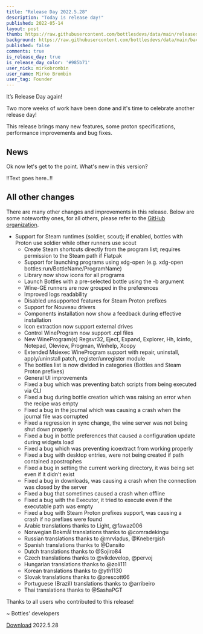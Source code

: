 ```yaml
---
title: "Release Day 2022.5.28"
description: "Today is release day!"
published: 2022-05-14
layout: post
thumb: https://raw.githubusercontent.com/bottlesdevs/data/main/releases/2022.5.28/release-day.png
background: https://raw.githubusercontent.com/bottlesdevs/data/main/backgrounds/2022.5.28.png
published: false
comments: true
is_release_day: true
is_release_day_color: '#985b71'
user_nick: mirkobrombin
user_name: Mirko Brombin
user_tag: Founder
---
```


It’s Release Day again!

Two more weeks of work have been done and it's time to celebrate another release day!

This release brings many new features, some proton specifications, performance 
improvements and bug fixes.

## News
Ok now let's get to the point. What's new in this version?

!!Text goes here..!!

## All other changes
There are many other changes and improvements in this release. Below are 
some noteworthy ones, for all others, please refer to the 
[GitHub organization](https://github.com/bottlesdevs).

* Support for Steam runtimes (soldier, scout); if enabled, bottles with Proton use soldier while other runners use scout
  * Create Steam shortcuts directly from the program list; requires permission to the Steam path if Flatpak
  * Support for launching programs using xdg-open (e.g. xdg-open bottles:run/BottleName/ProgramName)
  * Library now show icons for all programs
  * Launch Bottles with a pre-selected bottle using the -b argument
  * Wine-GE runners are now grouped in the preferences
  * Improved logs readability
  * Disabled unsupported features for Steam Proton prefixes
  * Support for Nouveau drivers
  * Components installation now show a feedback during effective installation
  * Icon extraction now support external drives
  * Control WineProgram now support .cpl files
  * New WineProgram(s) Regsvr32, Eject, Expand, Explorer, Hh, Icinfo, Notepad, Oleview, Progman, Winhelp, Xcopy
  * Extended Msiexec WineProgram support with repair, uninstall, apply/uninstall patch, register/unregister module
  * The bottles list is now divided in categories (Bottles and Steam Proton prefixes)
  * General UI improvements
  * Fixed a bug which was preventing batch scripts from being executed via CLI
  * Fixed a bug during bottle creation which was raising an error when the recipe was empty
  * Fixed a bug in the journal which was causing a crash when the journal file was corrupted
  * Fixed a regression in sync change, the wine server was not being shut down properly
  * Fixed a bug in bottle preferences that caused a configuration update during widgets load
  * Fixed a bug which was preventing icoextract from working properly
  * Fixed a bug with desktop entries, were not being created if path contained apostrophes
  * Fixed a bug in setting the current working directory, it was being set even if it didn't exist
  * Fixed a bug in downloads, was causing a crash when the connection was closed by the server
  * Fixed a bug that sometimes caused a crash when offline
  * Fixed a bug with the Executor, it tried to execute even if the executable path was empty
  * Fixed a bug with Steam Proton prefixes support, was causing a crash if no prefixes were found
  * Arabic translations thanks to Light, @fawaz006
  * Norwegian Bokmål translations thanks to @comradekingu
  * Russian translations thanks to @mrvladus, @Knebergish
  * Spanish translations thanks to @Dansito
  * Dutch translations thanks to @Sojiro84
  * Czech translations thanks to @vikdevelop, @pervoj
  * Hungarian translations thanks to @zoli111
  * Korean translations thanks to @yth1130
  * Slovak translations thanks to @prescott66
  * Portuguese (Brazil) translations thanks to @arribeiro
  * Thai translations thanks to @SashaPGT

Thanks to all users who contributed to this release!

~ Bottles' developers

<a class="button" href="/download" style="">Download</a> 2022.5.28
